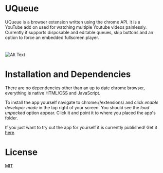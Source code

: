 # UQueue

UQueue is a browser extension written using the chrome API. It is a YouTube add on used for watching multiple Youtube videos painlessly. Currently it supports disposable and editable queues, skip buttons and an option to force an embedded fullscreen player. 
#
![Alt Text](https://lh3.googleusercontent.com/LZwiDO7Ggc89bvId4stbvNsbKMB1Hgx1ghgoXJaqGU4QdPCPgaTFB1dQF6rnBMr4_TiO6b3nGg=w640-h400-e365)
#

# Installation and Dependencies

There are no dependencies other than an up to date chrome browser, everything is native HTML/CSS and JavaScript.

To install the app yourself navigate to chrome://extensions/ and click *enable developer mode* in the top right of your screen. You should see the *load unpacked* option appear. Click it and point it to where you placed the app's folder. 

If you just want to try out the app for yourself it is currently published! Get it [here](https://chrome.google.com/webstore/detail/uqueue/niggciniccgebghcjopdnhpbmpdjebmn).

# License 
[MIT](https://choosealicense.com/licenses/mit/)
